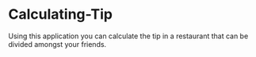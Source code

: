 # Calculating-Tip
Using this application you can calculate the tip in a restaurant that can be divided amongst your friends.
